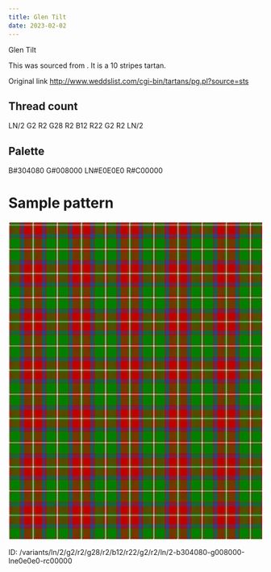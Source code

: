 ```yaml
---
title: Glen Tilt
date: 2023-02-02
---
```

Glen Tilt

This was sourced from <no value>.  It is a 10 stripes tartan.

Original link http://www.weddslist.com/cgi-bin/tartans/pg.pl?source=sts

## Thread count
LN/2 G2 R2 G28 R2 B12 R22 G2 R2 LN/2

## Palette
B#304080 G#008000 LN#E0E0E0 R#C00000

# Sample pattern

![Tartan detail](tartan.png "LN/2 G2 R2 G28 R2 B12 R22 G2 R2 LN/2 tartan")

ID: /variants/ln/2/g2/r2/g28/r2/b12/r22/g2/r2/ln/2-b304080-g008000-lne0e0e0-rc00000
